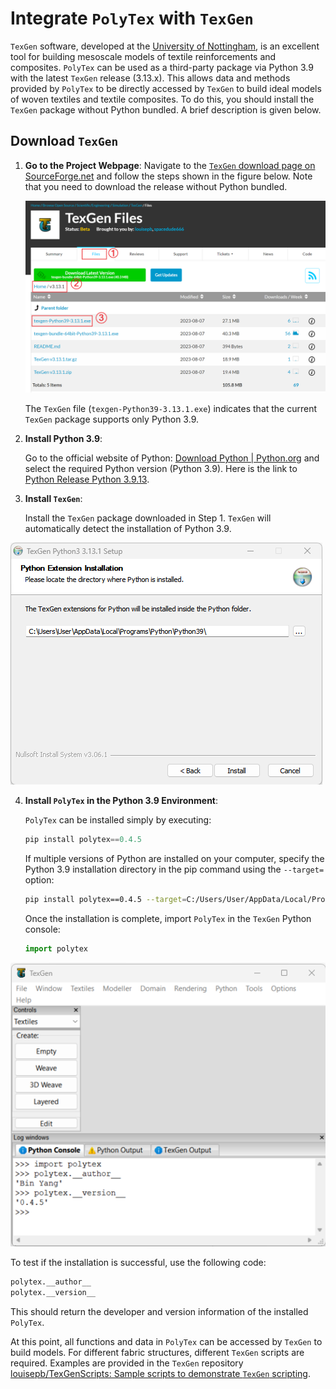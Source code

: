 # Integrate `PolyTex` with `TexGen`

`TexGen` software, developed at the [University of Nottingham](https://www.nottingham.ac.uk/research/groups/composites-research-group/meet-the-team/louise.brown), is an excellent tool for building mesoscale models of textile reinforcements and composites. `PolyTex` can be used as a third-party package via Python 3.9 with the latest `TexGen` release (3.13.x). This allows data and methods provided by `PolyTex` to be directly accessed by `TexGen` to build ideal models of woven textiles and textile composites. To do this, you should install the `TexGen` package without Python bundled. A brief description is given below.

## Download `TexGen`

1. **Go to the Project Webpage**: Navigate to the [`TexGen` download page on SourceForge.net](https://sourceforge.net/projects/texgen/) and follow the steps shown in the figure below. Note that you need to download the release without Python bundled.

   ![](https://github.com/binyang424/PolyTex/blob/master/doc/source/test/images/texgen-download.png?raw=true)

   The `TexGen` file (`texgen-Python39-3.13.1.exe`) indicates that the current `TexGen` package supports only Python 3.9.

2. **Install Python 3.9**: 

   Go to the official website of Python: [Download Python | Python.org](https://www.python.org/downloads/) and select the required Python version (Python 3.9). Here is the link to [Python Release Python 3.9.13](https://www.python.org/downloads/release/python-3913/).

3. **Install `TexGen`**:

   Install the `TexGen` package downloaded in Step 1. `TexGen` will automatically detect the installation of Python 3.9.

![](https://github.com/binyang424/PolyTex/blob/master/doc/source/test/images/image-20240624121115642.png?raw=true)

4. **Install `PolyTex` in the Python 3.9 Environment**:

   `PolyTex` can be installed simply by executing:

   ```python
   pip install polytex==0.4.5
   ```

   If multiple versions of Python are installed on your computer, specify the Python 3.9 installation directory in the pip command using the `--target=` option:

   ```bash
   pip install polytex==0.4.5 --target=C:/Users/User/AppData/Local/Programs/Python/Python39/Lib/site-packages
   ```
   
   Once the installation is complete, import `PolyTex` in the `TexGen` Python console:
   
   ```python
   import polytex
   ```

![](https://github.com/binyang424/PolyTex/blob/master/doc/source/test/images/test_installation.png?raw=true)

   To test if the installation is successful, use the following code:

   ```python
   polytex.__author__
   polytex.__version__
   ```

   This should return the developer and version information of the installed `PolyTex`.

At this point, all functions and data in `PolyTex` can be accessed by `TexGen` to build models. For different fabric structures, different `TexGen` scripts are required. Examples are provided in the `TexGen` repository [louisepb/TexGenScripts: Sample scripts to demonstrate `TexGen` scripting](https://github.com/louisepb/TexGenScripts).
